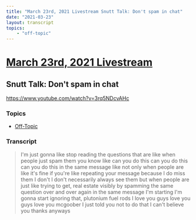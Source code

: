 ```yaml
---
title: "March 23rd, 2021 Livestream Snutt Talk: Don't spam in chat"
date: "2021-03-23"
layout: transcript
topics:
    - "off-topic"
---
```

# [March 23rd, 2021 Livestream](../2021-03-23.md)
## Snutt Talk: Don't spam in chat
https://www.youtube.com/watch?v=3rq5NDcvAHc

### Topics
* [Off-Topic](../topics/off-topic.md)

### Transcript

> I'm just gonna like stop reading the questions that are like when people just spam them you know like can you do this can you do this can you do this in the same message like not only when people are like it's fine if you're like repeating your message because I do miss them I don't I don't necessarily always see them but when people are just like trying to get, real estate visibly by spamming the same question over and over again in the same message I'm starting I'm gonna start ignoring that, plutonium fuel rods I love you guys love you guys love you mcgoober I just told you not to do that I can't believe you thanks anyways

